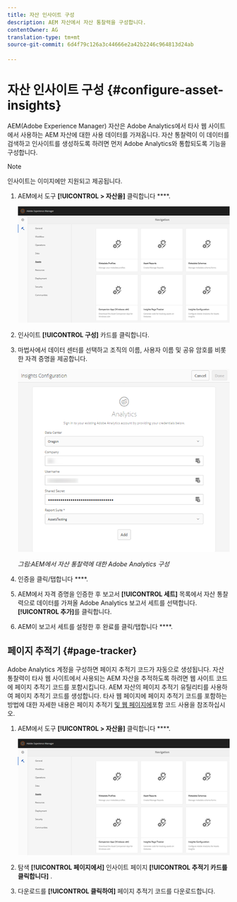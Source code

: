 ```yaml
---
title: 자산 인사이트 구성
description: AEM 자산에서 자산 통찰력을 구성합니다.
contentOwner: AG
translation-type: tm+mt
source-git-commit: 6d4f79c126a3c44666e2a42b2246c964813d24ab

---
```



# 자산 인사이트 구성 {#configure-asset-insights}

AEM(Adobe Experience Manager) 자산은 Adobe Analytics에서 타사 웹 사이트에서 사용하는 AEM 자산에 대한 사용 데이터를 가져옵니다. 자산 통찰력이 이 데이터를 검색하고 인사이트를 생성하도록 하려면 먼저 Adobe Analytics와 통합되도록 기능을 구성합니다.

>[!NOTE]
>
>인사이트는 이미지에만 지원되고 제공됩니다.

1. AEM에서 도구 **[!UICONTROL > 자산을]** 클릭합니다 ****.

   ![chlimage_1-72](assets/chlimage_1-210.png)

1. 인사이트 **[!UICONTROL 구성]** 카드를 클릭합니다.
1. 마법사에서 데이터 센터를 선택하고 조직의 이름, 사용자 이름 및 공유 암호를 비롯한 자격 증명을 제공합니다.

   ![AEM에서 자산 통찰력에 대한 Adobe Analytics 구성](assets/insights_config2.png)


   *그림:AEM에서 자산 통찰력에 대한 Adobe Analytics 구성*

1. 인증을 클릭/탭합니다 ****.
1. AEM에서 자격 증명을 인증한 후 보고서 **[!UICONTROL 세트]** 목록에서 자산 통찰력으로 데이터를 가져올 Adobe Analytics 보고서 세트를 선택합니다. **[!UICONTROL 추가]**&#x200B;를 클릭합니다.
1. AEM이 보고서 세트를 설정한 후 완료를 클릭/탭합니다 ****.

## 페이지 추적기 {#page-tracker}

Adobe Analytics 계정을 구성하면 페이지 추적기 코드가 자동으로 생성됩니다. 자산 통찰력이 타사 웹 사이트에서 사용되는 AEM 자산을 추적하도록 하려면 웹 사이트 코드에 페이지 추적기 코드를 포함시킵니다. AEM 자산의 페이지 추적기 유틸리티를 사용하여 페이지 추적기 코드를 생성합니다. 타사 웹 페이지에 페이지 추적기 코드를 포함하는 방법에 대한 자세한 내용은 페이지 추적기 [및 웹 페이지에](/help/assets/touch-ui-using-page-tracker.md)포함 코드 사용을 참조하십시오.

1. AEM에서 도구 **[!UICONTROL > 자산을]** 클릭합니다 ****.

   ![chlimage_1-73](assets/chlimage_1-214.png)

1. 탐색 **[!UICONTROL 페이지에서]** 인사이트 페이지 **[!UICONTROL 추적기 카드를 클릭합니다]** .
1. 다운로드를 **[!UICONTROL 클릭하여]** 페이지 추적기 코드를 다운로드합니다.
